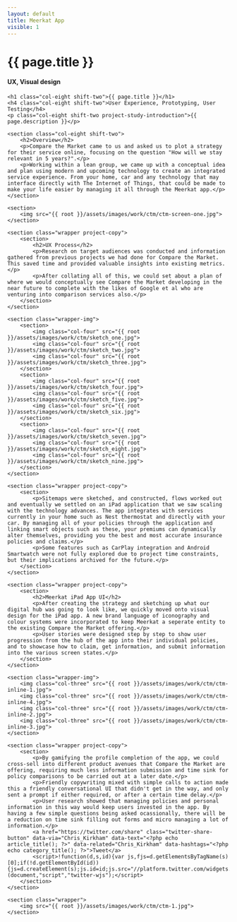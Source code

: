 ```yaml
---
layout: default
title: Meerkat App
visible: 1
---
```


<div id="project-page" class="ctm-banner banner" data-0="background-position: 0px 0px;" data-100000="background-position:0px 50000px;">
	<div class="heading-section">
		<div data-0="top: 200px; opacity: 1;" data-450="top: 370px; opacity:0;">
			<h1>{{ page.title }}</h1>
			<h4>UX, Visual design</h4>
		</div>
	</div>
</div>

<div class="wrapper project-wrapper">

	<h1 class="col-eight shift-two">{{ page.title }}</h1>
	<h4 class="col-eight shift-two">User Experience, Prototyping, User Testing</h4>
	<p class="col-eight shift-two project-study-introduction">{{ page.description }}</p>

	<section class="col-eight shift-two">
		<h2>Overview</h2>
		<p>Compare the Market came to us and asked us to plot a strategy for their service online, focusing on the question "How will we stay relevant in 5 years?".</p>
		<p>Working within a lean group, we came up with a conceptual idea and plan using modern and upcoming technology to create an integrated service experience. From your home, car and any technology that may interface directly with The Internet of Things, that could be made to make your life easier by managing it all through the Meerkat app.</p>
	</section>

	<section>
		<img src="{{ root }}/assets/images/work/ctm/ctm-screen-one.jpg">
	</section>
	
	<section class="wrapper project-copy">
		<section>
			<h2>UX Process</h2>
			<p>Research on target audiences was conducted and information gathered from previous projects we had done for Compare the Market. This saved time and provided valuable insights into existing metrics.</p>
			<p>After collating all of this, we could set about a plan of where we would conceptually see Compare the Market developing in the near future to complete with the likes of Google et al who are venturing into comparison services also.</p>
		</section>
	</section>

	<section class="wrapper-img">
		<section>
			<img class="col-four" src="{{ root }}/assets/images/work/ctm/sketch_one.jpg">
			<img class="col-four" src="{{ root }}/assets/images/work/ctm/sketch_two.jpg">
			<img class="col-four" src="{{ root }}/assets/images/work/ctm/sketch_three.jpg">
		</section>
		<section>
			<img class="col-four" src="{{ root }}/assets/images/work/ctm/sketch_four.jpg">
			<img class="col-four" src="{{ root }}/assets/images/work/ctm/sketch_five.jpg">
			<img class="col-four" src="{{ root }}/assets/images/work/ctm/sketch_six.jpg">
		</section>
		<section>
			<img class="col-four" src="{{ root }}/assets/images/work/ctm/sketch_seven.jpg">
			<img class="col-four" src="{{ root }}/assets/images/work/ctm/sketch_eight.jpg">
			<img class="col-four" src="{{ root }}/assets/images/work/ctm/sketch_nine.jpg">
		</section>
	</section>

	<section class="wrapper project-copy">
		<section>
			<p>Sitemaps were sketched, and constructed, flows worked out and eventually we settled on an iPad application that we saw scaling with the technology advances. The app integrates with services currently in your home such as Nest thermostat and directly with your car. By managing all of your policies through the application and linking smart objects such as these, your premiums can dynamically alter themselves, providing you the best and most accurate insurance policies and claims.</p>
			<p>Some features such as CarPlay integration and Android Smartwatch were not fully explored due to project time constraints, but their implications archived for the future.</p>
		</section>
	</section>

	<section class="wrapper project-copy">
		<section>
			<h2>Meerkat iPad App UI</h2>
			<p>After creating the strategy and sketching up what our digital hub was going to look like, we quickly moved onto visual design for the iPad app. A new brand language of iconography and colour systems were incorporated to keep Meerkat a seperate entity to the existing Compare the Market offering.</p>
			<p>User stories were designed step by step to show user progression from the hub of the app into their individual policies, and to showcase how to claim, get information, and submit information into the various screen states.</p>
		</section>
	</section>

	<section class="wrapper-img">
		<img class="col-three" src="{{ root }}/assets/images/work/ctm/ctm-inline-1.jpg">
		<img class="col-three" src="{{ root }}/assets/images/work/ctm/ctm-inline-4.jpg">
		<img class="col-three" src="{{ root }}/assets/images/work/ctm/ctm-inline-2.jpg">
		<img class="col-three" src="{{ root }}/assets/images/work/ctm/ctm-inline-3.jpg">
	</section>
	
	<section class="wrapper project-copy">
		<section>
			<p>By gamifying the profile completion of the app, we could cross-sell into different product avenues that Compare the Market are offering, requiring much less information submission and time sink for policy comparisons to be carried out at a later date.</p>
			<p>Friendly copywriting mixed with simple calls to action made this a friendly conversational UI that didn't get in the way, and only sent a prompt if either required, or after a certain time delay.</p>
			<p>User research showed that managing policies and personal information in this way would keep users invested in the app. By having a few simple questions being asked ocassionally, there will be a reduction on time sink filling out forms and micro managing a lot of information.</p>
			<a href="https://twitter.com/share" class="twitter-share-button" data-via="Chris_Kirkham" data-text="<?php echo article_title(); ?>" data-related="Chris_Kirkham" data-hashtags="<?php echo category_title(); ?>">Tweet</a>
			<script>!function(d,s,id){var js,fjs=d.getElementsByTagName(s)[0];if(!d.getElementById(id)){js=d.createElement(s);js.id=id;js.src="//platform.twitter.com/widgets.js";fjs.parentNode.insertBefore(js,fjs);}}(document,"script","twitter-wjs");</script>
		</section>
	</section>

	<section class="wrapper">
		<img src="{{ root }}/assets/images/work/ctm/ctm-1.jpg">
	</section>

</div>